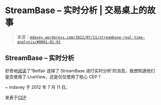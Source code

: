 <!--yml

类别：未分类

日期：2024-05-18 06:37:31

-->

# StreamBase – 实时分析 | 交易桌上的故事

> 来源：[`mdavey.wordpress.com/2012/07/11/streambase-real-time-analysis/#0001-01-01`](https://mdavey.wordpress.com/2012/07/11/streambase-real-time-analysis/#0001-01-01)

## StreamBase – 实时分析

好奇地[阅读](http://www.finextra.com/news/announcement.aspx?pressreleaseid=45432)了“Betfair 选择了 StreamBase 进行实时分析’的消息。我想知道他们是否使用了 LiveView，还是仅仅使用了核心 CEP？

~ mdavey 于 2012 年 7 月 11 日。

发表于[CEP](https://mdavey.wordpress.com/category/hpc/cep/)
